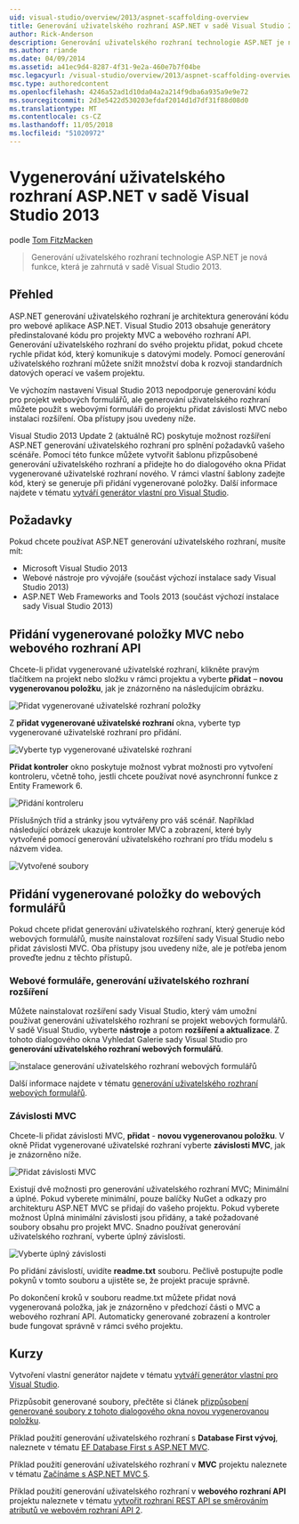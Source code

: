 ```yaml
---
uid: visual-studio/overview/2013/aspnet-scaffolding-overview
title: Generování uživatelského rozhraní ASP.NET v sadě Visual Studio 2013 | Dokumentace Microsoftu
author: Rick-Anderson
description: Generování uživatelského rozhraní technologie ASP.NET je nová funkce, která je zahrnutá v sadě Visual Studio 2013.
ms.author: riande
ms.date: 04/09/2014
ms.assetid: a41ec9d4-8287-4f31-9e2a-460e7b7f04be
msc.legacyurl: /visual-studio/overview/2013/aspnet-scaffolding-overview
msc.type: authoredcontent
ms.openlocfilehash: 4246a52ad1d10da04a2a214f9dba6a935a9e9e72
ms.sourcegitcommit: 2d3e5422d530203efdaf2014d1d7df31f88d08d0
ms.translationtype: MT
ms.contentlocale: cs-CZ
ms.lasthandoff: 11/05/2018
ms.locfileid: "51020972"
---
```

<a name="aspnet-scaffolding-in-visual-studio-2013"></a>Vygenerování uživatelského rozhraní ASP.NET v sadě Visual Studio 2013
====================
podle [Tom FitzMacken](https://github.com/tfitzmac)

> Generování uživatelského rozhraní technologie ASP.NET je nová funkce, která je zahrnutá v sadě Visual Studio 2013.


## <a name="overview"></a>Přehled

ASP.NET generování uživatelského rozhraní je architektura generování kódu pro webové aplikace ASP.NET. Visual Studio 2013 obsahuje generátory předinstalované kódu pro projekty MVC a webového rozhraní API. Generování uživatelského rozhraní do svého projektu přidat, pokud chcete rychle přidat kód, který komunikuje s datovými modely. Pomocí generování uživatelského rozhraní můžete snížit množství doba k rozvoji standardních datových operací ve vašem projektu.

Ve výchozím nastavení Visual Studio 2013 nepodporuje generování kódu pro projekt webových formulářů, ale generování uživatelského rozhraní můžete použít s webovými formuláři do projektu přidat závislosti MVC nebo instalaci rozšíření. Oba přístupy jsou uvedeny níže.

Visual Studio 2013 Update 2 (aktuálně RC) poskytuje možnost rozšíření ASP.NET generování uživatelského rozhraní pro splnění požadavků vašeho scénáře. Pomocí této funkce můžete vytvořit šablonu přizpůsobené generování uživatelského rozhraní a přidejte ho do dialogového okna Přidat vygenerované uživatelské rozhraní nového. V rámci vlastní šablony zadejte kód, který se generuje při přidání vygenerované položky. Další informace najdete v tématu [vytváří generátor vlastní pro Visual Studio](https://go.microsoft.com/fwlink/p/?LinkId=395029).

## <a name="prerequisites"></a>Požadavky

Pokud chcete používat ASP.NET generování uživatelského rozhraní, musíte mít:

- Microsoft Visual Studio 2013
- Webové nástroje pro vývojáře (součást výchozí instalace sady Visual Studio 2013)
- ASP.NET Web Frameworks and Tools 2013 (součást výchozí instalace sady Visual Studio 2013)

## <a name="add-a-scaffolded-item-to-mvc-or-web-api"></a>Přidání vygenerované položky MVC nebo webového rozhraní API

Chcete-li přidat vygenerované uživatelské rozhraní, klikněte pravým tlačítkem na projekt nebo složku v rámci projektu a vyberte **přidat** – **novou vygenerovanou položku**, jak je znázorněno na následujícím obrázku.

![Přidat vygenerované uživatelské rozhraní položky](aspnet-scaffolding-overview/_static/image1.png)

Z **přidat vygenerované uživatelské rozhraní** okna, vyberte typ vygenerované uživatelské rozhraní pro přidání.

![Vyberte typ vygenerované uživatelské rozhraní](aspnet-scaffolding-overview/_static/image2.png)

**Přidat kontroler** okno poskytuje možnost vybrat možnosti pro vytvoření kontroleru, včetně toho, jestli chcete používat nové asynchronní funkce z Entity Framework 6.

![Přidání kontroleru](aspnet-scaffolding-overview/_static/image3.png)

Příslušných tříd a stránky jsou vytvářeny pro váš scénář. Například následující obrázek ukazuje kontroler MVC a zobrazení, které byly vytvořené pomocí generování uživatelského rozhraní pro třídu modelu s názvem videa.

![Vytvořené soubory](aspnet-scaffolding-overview/_static/image4.png)

## <a name="add-a-scaffolded-item-to-web-forms"></a>Přidání vygenerované položky do webových formulářů

Pokud chcete přidat generování uživatelského rozhraní, který generuje kód webových formulářů, musíte nainstalovat rozšíření sady Visual Studio nebo přidat závislosti MVC. Oba přístupy jsou uvedeny níže, ale je potřeba jenom proveďte jednu z těchto přístupů.

### <a name="web-forms-scaffolding-extension"></a>Webové formuláře, generování uživatelského rozhraní rozšíření

Můžete nainstalovat rozšíření sady Visual Studio, který vám umožní používat generování uživatelského rozhraní se projekt webových formulářů. V sadě Visual Studio, vyberte **nástroje** a potom **rozšíření a aktualizace**. Z tohoto dialogového okna Vyhledat Galerie sady Visual Studio pro **generování uživatelského rozhraní webových formulářů**.

![instalace generování uživatelského rozhraní webových formulářů](aspnet-scaffolding-overview/_static/image5.png)

Další informace najdete v tématu [generování uživatelského rozhraní webových formulářů](https://go.microsoft.com/fwlink/p/?LinkId=396478).

### <a name="mvc-dependencies"></a>Závislosti MVC

Chcete-li přidat závislosti MVC, **přidat** - **novou vygenerovanou položku**. V okně Přidat vygenerované uživatelské rozhraní vyberte **závislosti MVC**, jak je znázorněno níže.

![Přidat závislosti MVC](aspnet-scaffolding-overview/_static/image6.png)

Existují dvě možnosti pro generování uživatelského rozhraní MVC; Minimální a úplné. Pokud vyberete minimální, pouze balíčky NuGet a odkazy pro architekturu ASP.NET MVC se přidají do vašeho projektu. Pokud vyberete možnost Úplná minimální závislosti jsou přidány, a také požadované soubory obsahu pro projekt MVC. Snadno používat generování uživatelského rozhraní, vyberte úplný závislosti.

![Vyberte úplný závislosti](aspnet-scaffolding-overview/_static/image7.png)

Po přidání závislostí, uvidíte **readme.txt** souboru. Pečlivě postupujte podle pokynů v tomto souboru a ujistěte se, že projekt pracuje správně.

Po dokončení kroků v souboru readme.txt můžete přidat nová vygenerovaná položka, jak je znázorněno v předchozí části o MVC a webového rozhraní API. Automaticky generované zobrazení a kontroler bude fungovat správně v rámci svého projektu.

## <a name="tutorials"></a>Kurzy

Vytvoření vlastní generátor najdete v tématu [vytváří generátor vlastní pro Visual Studio](https://go.microsoft.com/fwlink/p/?LinkId=395029).

Přizpůsobit generované soubory, přečtěte si článek [přizpůsobení generované soubory z tohoto dialogového okna novou vygenerovanou položku](https://blogs.msdn.com/b/webdev/archive/2013/12/26/how-to-customize-the-generated-files-from-the-new-scaffolded-item-dialog.aspx).

Příklad použití generování uživatelského rozhraní s **Database First vývoj**, naleznete v tématu [EF Database First s ASP.NET MVC](../../../mvc/overview/getting-started/database-first-development/setting-up-database.md).

Příklad použití generování uživatelského rozhraní v **MVC** projektu naleznete v tématu [Začínáme s ASP.NET MVC 5](../../../mvc/overview/getting-started/introduction/getting-started.md).

Příklad použití generování uživatelského rozhraní v **webového rozhraní API** projektu naleznete v tématu [vytvořit rozhraní REST API se směrováním atributů ve webovém rozhraní API 2](../../../web-api/overview/web-api-routing-and-actions/create-a-rest-api-with-attribute-routing.md).

